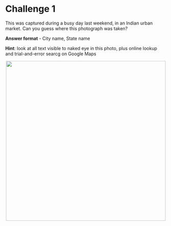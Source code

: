 # Challenge 1

This was captured during a busy day last weekend, in an Indian urban market. Can you guess where this photograph was taken?

**Answer format** - City name, State name

**Hint**: look at all text visible to naked eye in this photo, plus online lookup and trial-and-error searcg on Google Maps

<p align="center">
<img src="https://github.com/user-attachments/assets/76e90ac2-c2fe-4087-9bbd-e5d295339f14" height="500">
</p>
